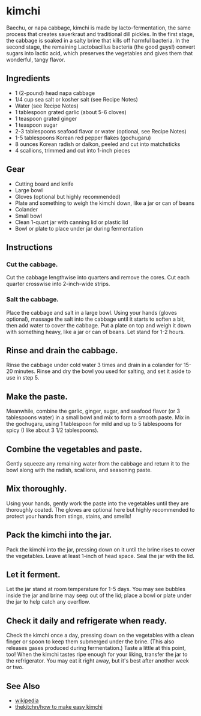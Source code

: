 # kimchi
Baechu, or napa cabbage, kimchi is made by lacto-fermentation, the same process
that creates sauerkraut and traditional dill pickles. In the first stage, the
cabbage is soaked in a salty brine that kills off harmful bacteria. In the
second stage, the remaining Lactobacillus bacteria (the good guys!) convert
sugars into lactic acid, which preserves the vegetables and gives them that
wonderful, tangy flavor.

## Ingredients
- 1 (2-pound) head napa cabbage
- 1/4 cup sea salt or kosher salt (see Recipe Notes)
- Water (see Recipe Notes)
- 1 tablespoon grated garlic (about 5-6 cloves)
- 1 teaspoon grated ginger 
- 1 teaspoon sugar
- 2-3 tablespoons seafood flavor or water (optional, see Recipe Notes)
- 1-5 tablespoons Korean red pepper flakes (gochugaru)
- 8 ounces Korean radish or daikon, peeled and cut into matchsticks
- 4 scallions, trimmed and cut into 1-inch pieces

## Gear
- Cutting board and knife 
- Large bowl
- Gloves (optional but highly recommended)
- Plate and something to weigh the kimchi down, like a jar or can of beans
- Colander
- Small bowl
- Clean 1-quart jar with canning lid or plastic lid 
- Bowl or plate to place under jar during fermentation

## Instructions
### Cut the cabbage.
Cut the cabbage lengthwise into quarters and remove the cores. Cut each quarter
crosswise into 2-inch-wide strips.

### Salt the cabbage.
Place the cabbage and salt in a large bowl. Using your hands (gloves optional),
massage the salt into the cabbage until it starts to soften a bit, then add
water to cover the cabbage. Put a plate on top and weigh it down with something
heavy, like a jar or can of beans. Let stand for 1-2 hours.

## Rinse and drain the cabbage.
Rinse the cabbage under cold water 3 times and drain in a colander for 15-20
minutes. Rinse and dry the bowl you used for salting, and set it aside to use
in step 5.

## Make the paste.
Meanwhile, combine the garlic, ginger, sugar, and seafood flavor (or 3
tablespoons water) in a small bowl and mix to form a smooth paste. Mix in the
gochugaru, using 1 tablespoon for mild and up to 5 tablespoons for spicy (I
like about 3 1/2 tablespoons).

## Combine the vegetables and paste.
Gently squeeze any remaining water from the cabbage and return it to the bowl
along with the radish, scallions, and seasoning paste.

## Mix thoroughly.
Using your hands, gently work the paste into the vegetables until they are
thoroughly coated. The gloves are optional here but highly recommended to
protect your hands from stings, stains, and smells!

## Pack the kimchi into the jar.
Pack the kimchi into the jar, pressing down on it until the brine rises to
cover the vegetables. Leave at least 1-inch of head space. Seal the jar with the
lid.

## Let it ferment.
Let the jar stand at room temperature for 1-5 days. You may see bubbles inside
the jar and brine may seep out of the lid; place a bowl or plate under the jar
to help catch any overflow.

## Check it daily and refrigerate when ready.
Check the kimchi once a day, pressing down on the vegetables with a clean
finger or spoon to keep them submerged under the brine. (This also releases
gases produced during fermentation.) Taste a little at this point, too! When
the kimchi tastes ripe enough for your liking, transfer the jar to the
refrigerator. You may eat it right away, but it's best after another week or
two.

## See Also
- [wikipedia](https://en.wikipedia.org/wiki/Kimchi)
- [thekitchn/how to make easy kimchi](http://www.thekitchn.com/how-to-make-cabbage-kimchi-cooking-lessons-from-the-kitchn-189390)
